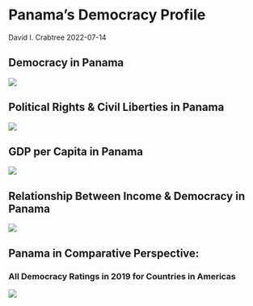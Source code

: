 Panama’s Democracy Profile
================
David I. Crabtree
2022-07-14

## Democracy in Panama

![](C:\Users\David\Desktop\PROGRA~1\FILESA~1\DEMOCR~1\reports\PANAMA~1/figure-gfm/Demscore-1.png)<!-- -->

## Political Rights & Civil Liberties in Panama

![](C:\Users\David\Desktop\PROGRA~1\FILESA~1\DEMOCR~1\reports\PANAMA~1/figure-gfm/Political%20Rights%20&%20Civil%20Libs-1.png)<!-- -->

## GDP per Capita in Panama

![](C:\Users\David\Desktop\PROGRA~1\FILESA~1\DEMOCR~1\reports\PANAMA~1/figure-gfm/GDP%20per%20Capita-1.png)<!-- -->

## Relationship Between Income & Democracy in Panama

![](C:\Users\David\Desktop\PROGRA~1\FILESA~1\DEMOCR~1\reports\PANAMA~1/figure-gfm/Income%20&%20Dem-1.png)<!-- -->

## Panama in Comparative Perspective:

### All Democracy Ratings in 2019 for Countries in Americas

![](C:\Users\David\Desktop\PROGRA~1\FILESA~1\DEMOCR~1\reports\PANAMA~1/figure-gfm/Democracy%20in%20Comparative%20Perspective-1.png)<!-- -->
